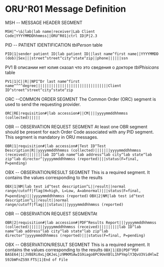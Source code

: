 # ORU^R01 Message Definition

MSH -- MESSAGE HEADER SEGMENT

`MSH|^~\&|lab|lab name|receiver|Lab Client Code|YYYYMMDDhhmmss||ORU^R01|ctrl ID|P|2.3`

PID -- PATIENT IDENTIFICATION
*tblPerson* table

`PID|1|sender patient ID|lab patient ID||last name^first name||YYYYMMDD (dob)|Sex|||street^street^city^state^zip||phone||||||ssn`

PV1 В описании нет юлия сказал что это сведения о докторе
*tblPhisicans* table

`PV1|1|C||R||NPI^Dr last name^first name^^^^degree|||||||||||||||||||||||||||||||||Client ID^street^street^city^state^zip`

ORC --COMMON ORDER SEGMENT The Common Order (ORC) segment is used to send the requesting provider.

`ORC|RE|requisition#|lab accession#||CM||||yyyymmddhhmmss (collected)|||||`

OBR -- OBSERVATION REQUEST SEGMENT At least one OBR segment should be present for each Order Code associated with any PID segment. This segment is mandatory in ORU messages.

`OBR|1|requisition#|lab accession#|Test ID^Test Description|R||yyyymmddhhmmss (collected)|||||||yyyymmddhhmmss (received)|||||||lab ID^lab name^lab address^lab city^lab state^lab zip^lab director^|yyyymmddhhmmss (reported)|||status(F=final, P=pending)`

OBX -- OBSERVATION/RESULT SEGMENT This is a required segment. It contains the values corresponding to the results

`OBX|1|NM|lab test id^test description^L||result||normal range/cutoff|flag(H=high, L=Low, A=abnormal)|||status(F=final, P=pending)|||yyyymmddhhmmss (reported)`
`OBX|2|NM|lab test id^test description^L||result||normal range/cutoff|flag|||status|||yyyymmddhhmmss (reported)`

OBR -- OBSERVATION REQUEST SEGMENTAt 

`OBR|2|requisition#|lab accession#|PDF^Results Report|||yyyymmddhhmmss (collected)|||||||yyyymmddhhmmss (received)|||||||||lab ID^lab name^lab address^lab city^lab state^lab zip^lab director^|yyyymmddhhmmss (reported)|||status(F=final, P=pending)`

OBX -- OBSERVATION/RESULT SEGMENT This is a required segment. It contains the values corresponding to the results
`OBX|1|ED|PDF^PDF BASE64|1|JVBERi0xLjQKJeLjz9MKMSAwIG9iago8PC9UeXBlL1hPYmplY3QvU3VidHlwZS9JbWFnZS9X`
`FTS|1|End of File`
